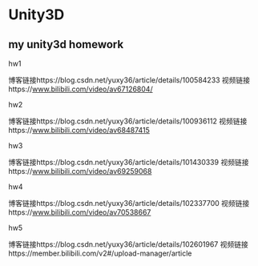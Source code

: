 ﻿# Unity3D
## my unity3d homework

hw1

博客链接https://blog.csdn.net/yuxy36/article/details/100584233
视频链接https://www.bilibili.com/video/av67126804/

hw2

博客链接https://blog.csdn.net/yuxy36/article/details/100936112
视频链接https://www.bilibili.com/video/av68487415

hw3

博客链接https://blog.csdn.net/yuxy36/article/details/101430339
视频链接https://www.bilibili.com/video/av69259068

hw4

博客链接https://blog.csdn.net/yuxy36/article/details/102337700
视频链接https://www.bilibili.com/video/av70538667

hw5

博客链接https://blog.csdn.net/yuxy36/article/details/102601967
视频链接https://member.bilibili.com/v2#/upload-manager/article